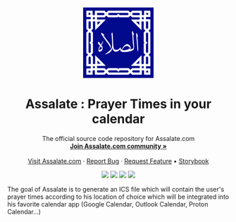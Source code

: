 <!-- PROJECT LOGO -->
<br />
<p align="center">
  <a href="https://quran.com">
    <img src="public/logo.png" alt="Logo" width="160" height="160">
  </a>
  
  <h1 align="center">Assalate : Prayer Times in your calendar</h1>
  
  <p align="center">
    The official source code repository for Assalate.com
    <br />
    <a href="https://discord.gg/nUuNs7Y2fW"><strong>Join Assalate.com community »</strong></a>
    <br />
    <br />
    <a href="https://assalate.com">Visit Assalate.com</a>
    ·
    <a href="https://github.com/Assalate/assalate.com-frontend/issues">Report Bug</a>
    ·
    <a href="https://github.com/Assalate/assalate.com-frontend/issues">Request Feature</a>
    •
    <a href="">Storybook</a>
  </p>
</p>

  <!-- PROJECT SHIELDS -->

<p align="center">
    <a href="https://github.com/Assalate/assalate.com-frontend/graphs/contributors" alt="Contributors">
        <img src="https://img.shields.io/github/contributors/Assalate/assalate.com-frontend?style=for-the-badge" /></a>
    <a href="https://github.com/Assalate/assalate.com-frontend/network/members" alt="Forks">
        <img src="https://img.shields.io/github/forks/Assalate/assalate.com-frontend?style=for-the-badge" /></a>
    <a href="https://github.com/Assalate/assalate.com-frontend/stargazers" alt="Stargazers">
        <img src="https://img.shields.io/github/stars/Assalate/assalate.com-frontend?style=for-the-badge" /></a>
    <a href="https://github.com/Assalate/assalate.com-frontend/issues" alt="Issues">
        <img src="https://img.shields.io/github/issues/Assalate/assalate.com-frontend?style=for-the-badge" /></a>
</p>  

The goal of Assalate is to generate an ICS file which will contain the user's prayer times according to his location of choice which will be integrated into his favorite calendar app (Google Calendar, Outlook Calendar, Proton Calendar...)

